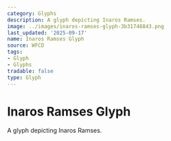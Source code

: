 ```yaml
---
category: Glyphs
description: A glyph depicting Inaros Ramses.
image: ../images/inaros-ramses-glyph-3b31748843.png
last_updated: '2025-09-17'
name: Inaros Ramses Glyph
source: WFCD
tags:
- Glyph
- Glyphs
tradable: false
type: Glyph
---
```


# Inaros Ramses Glyph

A glyph depicting Inaros Ramses.

